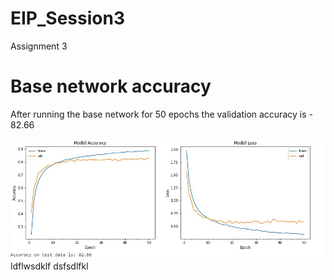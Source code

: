 # EIP_Session3
Assignment 3
# Base network accuracy

After running the base network for 50 epochs the validation accuracy is - 82.66

![image](https://github.com/sridevibonthu/EIP_Session3/blob/master/basenwaccuracy.JPG)
ldflwsdklf
dsfsdlfkl
